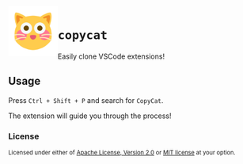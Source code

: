 <img src="https://github.com/jmg-duarte/copycat/blob/main/images/icon.png" width=100 align="left">

# `copycat`

Easily clone VSCode extensions!

## Usage

Press `Ctrl + Shift + P` and search for `CopyCat`.

The extension will guide you through the process!

### License

<sup>
Licensed under either of <a href="https://github.com/jmg-duarte/copycat/blob/main/LICENSE-APACHE">Apache License, Version
2.0</a> or <a href="https://github.com/jmg-duarte/copycat/blob/main/LICENSE-MIT">MIT license</a> at your option.
</sup>